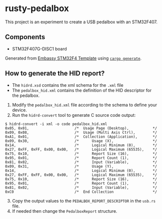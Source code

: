 # rusty-pedalbox

This project is an experiment to create a USB pedalbox with an STM32F407.

## Components

- STM32F407G-DISC1 board

Generated from [Embassy STM32F4 Template](https://github.com/Krizsi96/embassy-stm32f4discovery-template) using [`cargo generate`](https://github.com/cargo-generate/cargo-generate).

## How to generate the HID report?

- The `hidrd.xsd` contains the xml schema for the `.xml` file
- The `pedalbox_hid.xml` contains the definition of the HID descriptor for the pedalbox.

1. Modify the `pedalbox_hid.xml` file according to the schema to define your device.
2. Run the `hidrd-convert` tool to generate C source code output:
```shell
$ hidrd-convert -i xml -o code pedalbox_hid.xml
0x05, 0x01,                     /*  Usage Page (Desktop),           */
0x09, 0x08,                     /*  Usage (Multi Axis Ctrl),        */
0xA1, 0x01,                     /*  Collection (Application),       */
0x09, 0x30,                     /*      Usage (X),                  */
0x14,                           /*      Logical Minimum (0),        */
0x27, 0xFF, 0xFF, 0x00, 0x00,   /*      Logical Maximum (65535),    */
0x75, 0x10,                     /*      Report Size (16),           */
0x95, 0x01,                     /*      Report Count (1),           */
0x81, 0x02,                     /*      Input (Variable),           */
0x09, 0x31,                     /*      Usage (Y),                  */
0x14,                           /*      Logical Minimum (0),        */
0x27, 0xFF, 0xFF, 0x00, 0x00,   /*      Logical Maximum (65535),    */
0x75, 0x10,                     /*      Report Size (16),           */
0x95, 0x01,                     /*      Report Count (1),           */
0x81, 0x02,                     /*      Input (Variable),           */
0xC0                            /*  End Collection                  */
```
3. Copy the output values to the `PEDALBOX_REPORT_DESCRIPTOR` in the `usb.rs` file.
4. If needed then change the `PedalboxReport` structure.
